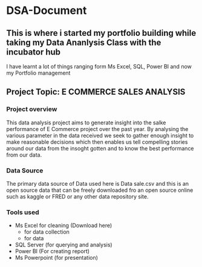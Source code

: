 # DSA-Document

## This is where i started my portfolio building while taking my Data Ananlysis Class with the incubator hub
I have learnt a lot of things ranging form Ms Excel, SQL, Power BI and now my Portfolio management

## Project Topic: E COMMERCE SALES ANALYSIS
### Project overview

This data analysis project aims to generate insight into the salke performance of E Commerce project over the past year. By analysing the various parameter in the data received we seek to gather enough insight to make reasonable decisions which then enables us tell compelling stories around our data from the insoght gotten and to know the best performance from our data.

### Data Source

The primary data source of Data used here is Data sale.csv and this is an open source data that can be freely downloaded fro an open source online such as kaggle  or FRED or any other data repository site.

### Tools used
- Ms Excel for cleaning (Download here)
    - for data collection
    - for data
- SQL Server (for querying and analysis)
- Power BI (For creating report)
- Ms Powerpoint (for presentation)
